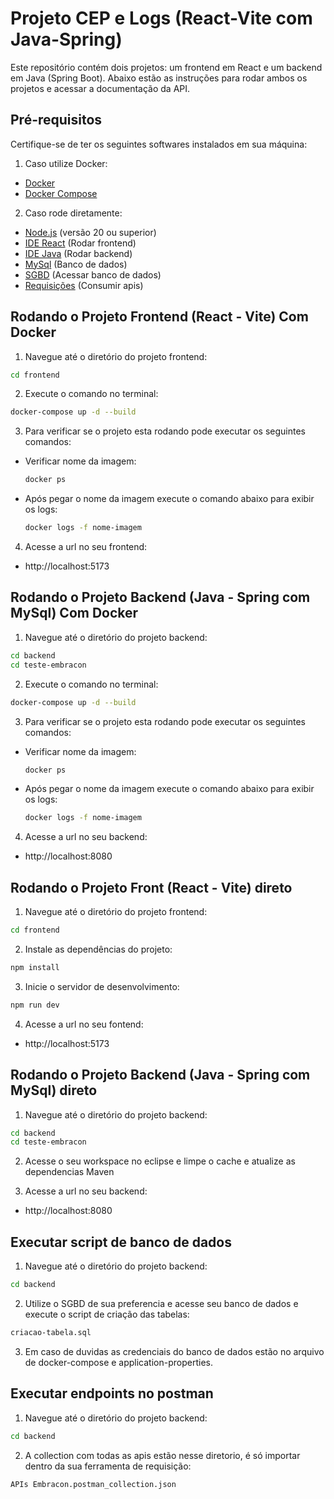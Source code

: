 # Projeto CEP e Logs (React-Vite com Java-Spring)

Este repositório contém dois projetos: um frontend em React e um backend em Java (Spring Boot). Abaixo estão as instruções para rodar ambos os projetos e acessar a documentação da API.

## Pré-requisitos

Certifique-se de ter os seguintes softwares instalados em sua máquina:

1. Caso utilize Docker:

- [Docker](https://www.docker.com/)
- [Docker Compose](https://docs.docker.com/compose/)

2. Caso rode diretamente:

- [Node.js](https://nodejs.org/) (versão 20 ou superior)
- [IDE React](https://code.visualstudio.com/docs/setup/windows) (Rodar frontend)
- [IDE Java](https://eclipseide.org/) (Rodar backend)
- [MySql](https://www.mysql.com/downloads/) (Banco de dados)
- [SGBD](https://dbeaver.io/download/) (Acessar banco de dados)
- [Requisições](https://www.postman.com/downloads/) (Consumir apis)

## Rodando o Projeto Frontend (React - Vite) Com Docker

1. Navegue até o diretório do projeto frontend:

  ```sh
  cd frontend
  ```

2. Execute o comando no terminal:

  ```sh
  docker-compose up -d --build
  ```

3. Para verificar se o projeto esta rodando pode executar os seguintes comandos:

- Verificar nome da imagem:

  ```sh
  docker ps
  ```

- Após pegar o nome da imagem execute o comando abaixo para exibir os logs:

  ```sh
  docker logs -f nome-imagem
  ```

4. Acesse a url no seu frontend:

- http://localhost:5173

## Rodando o Projeto Backend (Java - Spring com MySql) Com Docker

1. Navegue até o diretório do projeto backend:

  ```sh
  cd backend
  cd teste-embracon
  ```

2. Execute o comando no terminal:

  ```sh
  docker-compose up -d --build
  ```

3. Para verificar se o projeto esta rodando pode executar os seguintes comandos:

- Verificar nome da imagem:

  ```sh
  docker ps
  ```

- Após pegar o nome da imagem execute o comando abaixo para exibir os logs:

  ```sh
  docker logs -f nome-imagem
  ```

4. Acesse a url no seu backend:

- http://localhost:8080

## Rodando o Projeto Front (React - Vite) direto

1. Navegue até o diretório do projeto frontend:

  ```sh
  cd frontend
  ```

2. Instale as dependências do projeto:

  ```sh
  npm install
  ```

3. Inicie o servidor de desenvolvimento:

  ```sh
  npm run dev
  ```

4. Acesse a url no seu fontend:

- http://localhost:5173

## Rodando o Projeto Backend (Java - Spring com MySql) direto

1. Navegue até o diretório do projeto backend:

  ```sh
  cd backend
  cd teste-embracon
  ```

2. Acesse o seu workspace no eclipse e limpe o cache e atualize as dependencias Maven

3. Acesse a url no seu backend:

- http://localhost:8080

## Executar script de banco de dados

1. Navegue até o diretório do projeto backend:

  ```sh
  cd backend
  ```

2. Utilize o SGBD de sua preferencia e acesse seu banco de dados e execute o script de criação das tabelas:

  ```sh
  criacao-tabela.sql
  ```

3. Em caso de duvidas as credenciais do banco de dados estão no arquivo de docker-compose e application-properties.


## Executar endpoints no postman

1. Navegue até o diretório do projeto backend:

  ```sh
  cd backend
  ```

2. A collection com todas as apis estão nesse diretorio, é só importar dentro da sua ferramenta de requisição:

  ```sh
  APIs Embracon.postman_collection.json
  ```

